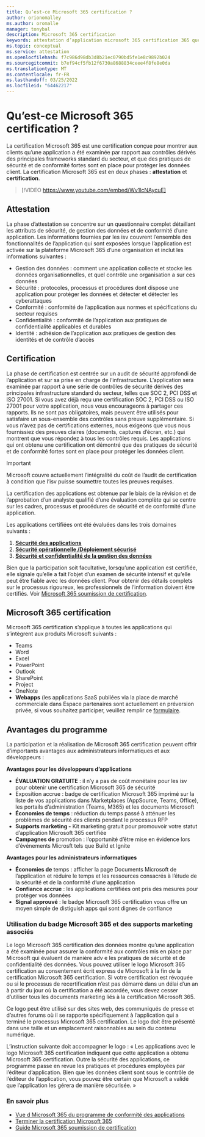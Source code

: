 ```yaml
---
title: Qu’est-ce Microsoft 365 certification ?
author: orionomalley
ms.author: oromalle
manager: tonybal
description: Microsoft 365 certification
keywords: attestation d’application microsoft 365 certification 365 questionnaire appSource
ms.topic: conceptual
ms.service: attestation
ms.openlocfilehash: f7c986d98db3d8b21ec0790bd5fe1e8c9892b024
ms.sourcegitcommit: b7ef94cf5fb12f6730a8688834ceee4f8fe8e0da
ms.translationtype: MT
ms.contentlocale: fr-FR
ms.lasthandoff: 03/25/2022
ms.locfileid: "64462217"
---
```

# <a name="what-is-microsoft-365-certification"></a>Qu’est-ce Microsoft 365 certification ?

La certification Microsoft 365 est une certification conçue pour montrer aux clients qu’une application a été examinée par rapport aux contrôles dérivés des principales frameworks standard du secteur, et que des pratiques de sécurité et de conformité fortes sont en place pour protéger les données client. La certification Microsoft 365 est en deux phases : **attestation** et **certification**.

>[!VIDEO https://www.youtube.com/embed/Wv1lcNAycuE]


## <a name="attestation"></a>Attestation

La phase d’attestation se concentre sur un questionnaire complet détaillant les attributs de sécurité, de gestion des données et de conformité d’une application. Les informations fournies par les isv couvrent l’ensemble des fonctionnalités de l’application qui sont exposées lorsque l’application est activée sur la plateforme Microsoft 365 d’une organisation et inclut les informations suivantes :

- Gestion des données : comment une application collecte et stocke les données organisationnelles, et quel contrôle une organisation a sur ces données
- Sécurité : protocoles, processus et procédures dont dispose une application pour protéger les données et détecter et détecter les cyberattaques
- Conformité : conformité de l’application aux normes et spécifications du secteur requises
- Confidentialité : conformité de l’application aux pratiques de confidentialité applicables et durables
- Identité : adhésion de l’application aux pratiques de gestion des identités et de contrôle d’accès


## <a name="certification"></a>Certification

La phase de certification est centrée sur un audit de sécurité approfondi de l’application et sur sa prise en charge de l’infrastructure. L’application sera examinée par rapport à une série de contrôles de sécurité dérivés des principales infrastructure standard du secteur, telles que SOC 2, PCI DSS et ISO 27001. Si vous avez déjà reçu une certification SOC 2, PCI DSS ou ISO 27001 pour votre application, nous vous encourageons à partager ces rapports. Ils ne sont pas obligatoires, mais peuvent être utilisés pour satisfaire un sous-ensemble des contrôles sans preuve supplémentaire. Si vous n’avez pas de certifications externes, nous exigeons que vous nous fournissiez des preuves claires (documents, captures d’écran, etc.) qui montrent que vous répondez à tous les contrôles requis. Les applications qui ont obtenu une certification ont démontré que des pratiques de sécurité et de conformité fortes sont en place pour protéger les données client. 

> [!IMPORTANT]
> Microsoft couvre actuellement l’intégralité du coût de l’audit de certification à condition que l’isv puisse soumettre toutes les preuves requises.

La certification des applications est obtenue par le biais de la révision et de l’approbation d’un analyste qualifié d’une évaluation complète qui se centre sur les cadres, processus et procédures de sécurité et de conformité d’une application. 

Les applications certifiées ont été évaluées dans les trois domaines suivants :
1.  [**Sécurité des applications**]( https://docs.microsoft.com/microsoft-365-app-certification/docs/certification-submission-guide#application-security)
1.  [**Sécurité opérationnelle /Déploiement sécurisé**]( https://docs.microsoft.com/microsoft-365-app-certification/docs/certification-submission-guide#operational-security)
1.  [**Sécurité et confidentialité de la gestion des données**]( https://docs.microsoft.com/microsoft-365-app-certification/docs/certification-submission-guide#data-handling-security-and-privacy)

Bien que la participation soit facultative, lorsqu’une application est certifiée, elle signale qu’elle a fait l’objet d’un examen de sécurité intensif et qu’elle peut être fiable avec les données client. Pour obtenir des détails complets sur le processus rigoureux, les professionnels de l’information doivent être certifiés. Voir [Microsoft 365 soumission de certification](https://docs.microsoft.com/microsoft-365-app-certification/docs/certification-submission-guide).

## <a name="microsoft-365-certification-scope"></a>Microsoft 365 certification

Microsoft 365 certification s’applique à toutes les applications qui s’intègrent aux produits Microsoft suivants :
- Teams
- Word
- Excel
- PowerPoint
- Outlook
- SharePoint
- Project
- OneNote
- **Webapps** (les applications SaaS publiées via la place de marché commerciale dans Espace partenaires sont actuellement en préversion privée, si vous souhaitez participer, veuillez remplir ce [formulaire](https://forms.microsoft.com/Pages/ResponsePage.aspx?id=v4j5cvGGr0GRqy180BHbR3Om82jEdWlAkFiVJRhmM_xUQkY0SjVVOVVLR0RUN0RYNlRWMDRTSjVQRy4u).

## <a name="program-benefits"></a>Avantages du programme
La participation et la réalisation de Microsoft 365 certification peuvent offrir d’importants avantages aux administrateurs informatiques et aux développeurs :

**Avantages pour les développeurs d’applications**
-   **ÉVALUATION GRATUITE** : il n’y a pas de coût monétaire pour les isv pour obtenir une certification Microsoft 365 de sécurité
-    Exposition accrue : badge de certification Microsoft 365 imprimé sur la liste de vos applications dans Marketplaces (AppSource, Teams, Office), les portails d’administration (Teams, M365) et les documents Microsoft
-   **Économies de temps** : réduction du temps passé à atténuer les problèmes de sécurité des clients pendant le processus RFP 
- **Supports marketing -** Kit marketing gratuit pour promouvoir votre statut d’application Microsoft 365 certifiée
- **Campagnes de** promotion : l’opportunité d’être mise en évidence lors d’événements Microsft tels que Build et Ignite

**Avantages pour les administrateurs informatiques**
- **Économies de** temps : afficher la page Documents Microsoft de l’application et réduire le temps et les ressources consacrés à l’étude de la sécurité et de la conformité d’une application 
-   **Confiance accrue** : les applications certifiées ont pris des mesures pour protéger vos données 
-   **Signal approuvé** : le badge Microsoft 365 certification vous offre un moyen simple de distiguish apps qui sont dignes de confiance


### <a name="using-the-microsoft-365-badge-and-associated-marketing-materials"></a>Utilisation du badge Microsoft 365 et des supports marketing associés
Le logo Microsoft 365 certification des données montre qu’une application a été examinée pour assurer la conformité aux contrôles mis en place par Microsoft qui évaluent de manière adv e les pratiques de sécurité et de confidentialité des données. Vous pouvez utiliser le logo Microsoft 365 certification au consentement écrit express de Microsoft à la fin de la certification Microsoft 365 certification. Si votre certification est révoquée ou si le processus de recertification n’est pas démarré dans un délai d’un an à partir du jour où la certification a été accordée, vous devez cesser d’utiliser tous les documents marketing liés à la certification Microsoft 365. 

Ce logo peut être utilisé sur des sites web, des communiqués de presse et d’autres forums où il se rapporte spécifiquement à l’application qui a terminé le processus Microsoft 365 certification. Le logo doit être présenté dans une taille et un emplacement raisonnables au sein du contenu numérique. 

L’instruction suivante doit accompagner le logo : « Les applications avec le logo Microsoft 365 certification indiquent que cette application a obtenu Microsoft 365 certification. Outre la sécurité des applications, ce programme passe en revue les pratiques et procédures employées par l’éditeur d’application. Bien que les données client sont sous le contrôle de l’éditeur de l’application, vous pouvez être certain que Microsoft a validé que l’application les gérera de manière sécurisée. »


### <a name="learn-more"></a>En savoir plus
* [Vue d Microsoft 365 du programme de conformité des applications](~/overview.md)  
* [Terminer la certification Microsoft 365](~/docs/certification.md)  
* [Guide Microsoft 365 soumission de certification](~/docs/certification-submission-guide.md)

